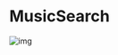 # MusicSearch
![img](https://user-images.githubusercontent.com/38003945/195828941-a60bfb88-e4a6-4928-afda-bb137ce4a088.png)
